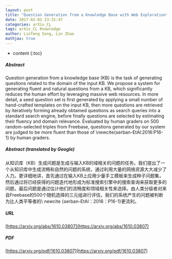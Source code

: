 ```yaml
---
layout: post
title: "Question Generation from a Knowledge Base with Web Exploration"
date: 2017-02-01 23:31:47
categories: arXiv_CL
tags: arXiv_CL Knowledge
author: Linfeng Song, Lin Zhao
mathjax: true
---
```


* content
{:toc}

##### Abstract
Question generation from a knowledge base (KB) is the task of generating questions related to the domain of the input KB. We propose a system for generating fluent and natural questions from a KB, which significantly reduces the human effort by leveraging massive web resources. In more detail, a seed question set is first generated by applying a small number of hand-crafted templates on the input KB, then more questions are retrieved by iteratively forming already obtained questions as search queries into a standard search engine, before finally questions are selected by estimating their fluency and domain relevance. Evaluated by human graders on 500 random-selected triples from Freebase, questions generated by our system are judged to be more fluent than those of \newcite{serban-EtAl:2016:P16-1} by human graders.

##### Abstract (translated by Google)
从知识库（KB）生成问题是生成与输入KB的域相关的问题的任务。我们提出了一个从知识库中生成流畅和自然的问题的系统，通过利用大量的网络资源大大减少了人力。更详细地讲，首先通过在输入KB上应用少量手工模板来生成种子问题集，然后通过将已经获得的问题迭代地形成为标准搜索引擎中的搜索查询来获取更多的问题，最后问题是通过估计他们的流畅度和领域相关性来选择。由人类分级者对来自Freebase的500个随机选择的三元组进行评估，我们的系统产生的问题被判断为比人类平等者的\ newcite {serban-EtAl：2016：P16-1}更流利。

##### URL
[https://arxiv.org/abs/1610.03807](https://arxiv.org/abs/1610.03807)

##### PDF
[https://arxiv.org/pdf/1610.03807](https://arxiv.org/pdf/1610.03807)

